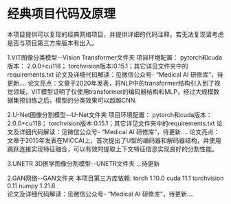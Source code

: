 # 经典项目代码及原理
本项目提供可以复现的经典网络项目，并提供详细的代码注释，若无法复现请考虑是否与项目第三方库版本有出入。

1.VIT图像分类模型--Vision Transformer文件夹
  项目环境配置： pytorch和cuda版本： 2.0.0+cu118； torchvision版本:0.15.1；其它详见文件夹中的requirements.txt
  论文及详细代码解读：见微信公众号- “Medical AI 研修库”，待更新....
  论文亮点：文章于2020年发表，将NLP中的transformer结构引入到了视觉领域，VIT模型证明了仅使用transformer的编码器结构和MLP，经过大规模数据集预训练之后，模型的分类效果可以超越CNN.

2.U-Net图像分割模型--U-Net文件夹
  项目环境配置： pytorch和cuda版本： 2.0.0+cu118； torchvision版本:0.15.1；其它详见文件夹中的requirements.txt
  论文及详细代码解读：见微信公众号- “Medical AI 研修库”，待更新....
  论文亮点：文章于2015年发表在MICCAI上，首次提出了U型的编码器和解码器结构，并使用跳跃连接实现特征融合，可以有效的提取上下文特征信息实现良好的分割性能。

3.UNETR 3D医学图像分割模型--UNETR文件夹
  ...待更新

               
               
2.GAN网络--GAN文件夹
  本项目第三方库依赖: torch 1.10.0  cuda 11.1 torchvision 0.11  numpy 1.21.6   
  论文及详细代码解读：见微信公众号- “Medical AI 研修库”，待更新....
